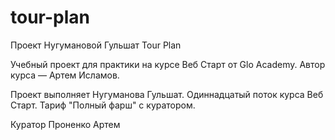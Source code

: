 # tour-plan

Проект Нугумановой Гульшат
Tour Plan

Учебный проект для практики на курсе Веб Старт от Glo Academy. Автор курса — Артем Исламов.

Проект выполняет
Нугуманова Гульшат. Одиннадцатый поток курса Веб Старт. Тариф "Полный фарш" с куратором.

Куратор
Проненко Артем
